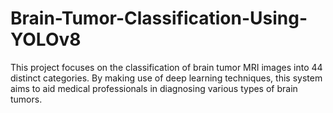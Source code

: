# Brain-Tumor-Classification-Using-YOLOv8
This project focuses on the classification of brain  tumor MRI images into 44 distinct categories. By making use  of deep learning techniques, this system aims to aid medical  professionals in diagnosing various types of brain tumors.
